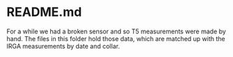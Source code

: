 # README.md

For a while we had a broken sensor and so T5 measurements were
made by hand. The files in this folder hold those data, which are matched up
with the IRGA measurements by date and collar.
